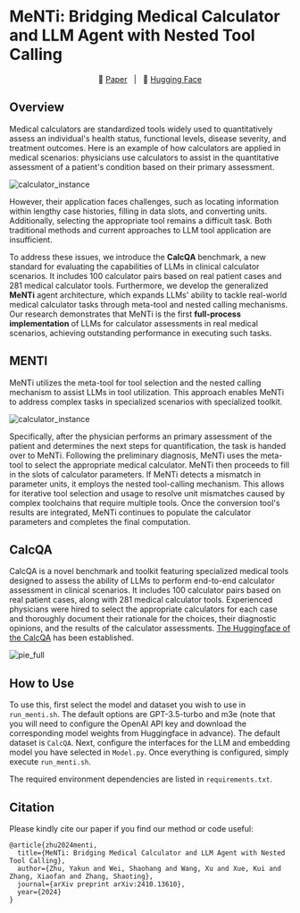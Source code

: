 # MeNTi: Bridging Medical Calculator and LLM Agent with Nested Tool Calling

<p align="center">
  📄 <a href="https://arxiv.org/abs/2410.13610" target="_blank">Paper</a> &nbsp; | &nbsp;
  🤗 <a href="https://huggingface.co/datasets/shzyk/CalcQA" target="_blank">Hugging Face</a>
</p>

## Overview

Medical calculators are standardized tools widely used to quantitatively assess an individual's health status, functional levels, disease severity, and treatment outcomes. Here is an example of how calculators are applied in medical scenarios: physicians use calculators to assist in the quantitative assessment of a patient's condition based on their primary assessment.

![calculator_instance](https://github.com/shzyk/MENTI/blob/master/docs/calculator_instance.png)

However, their application faces challenges, such as locating information within lengthy case histories, filling in data slots, and converting units. Additionally, selecting the appropriate tool remains a difficult task. Both traditional methods and current approaches to LLM tool application are insufficient.



To address these issues, we introduce the **CalcQA** benchmark, a new standard for evaluating the capabilities of LLMs in clinical calculator scenarios. It includes 100 calculator pairs based on real patient cases and 281 medical calculator tools. Furthermore, we develop the generalized **MeNTi** agent architecture, which expands LLMs' ability to tackle real-world medical calculator tasks through meta-tool and nested calling mechanisms. Our research demonstrates that MeNTi is the first **full-process implementation** of LLMs for calculator assessments in real medical scenarios, achieving outstanding performance in executing such tasks.

## MENTI

MeNTi utilizes the meta-tool for tool selection and the nested calling mechanism to assist LLMs in tool utilization. This approach enables MeNTi to address complex tasks in specialized scenarios with specialized toolkit.

![calculator_instance](https://github.com/shzyk/MENTI/blob/master/docs/inference.png)

Specifically, after the physician performs an primary assessment of the patient and determines the next steps for quantification, the task is handed over to MeNTi. Following the preliminary diagnosis, MeNTi uses the meta-tool to select the appropriate medical calculator. MeNTi then proceeds to fill in the slots of calculator parameters. If MeNTi detects a mismatch in parameter units, it employs the nested tool-calling mechanism. This allows for iterative tool selection and usage to resolve unit mismatches caused by complex toolchains that require multiple tools. Once the conversion tool's results are integrated, MeNTi continues to populate the calculator parameters and completes the final computation.

## CalcQA

CalcQA is a novel benchmark and toolkit featuring specialized medical tools designed to assess the ability of LLMs to perform end-to-end calculator assessment in clinical scenarios. It includes 100 calculator pairs based on real patient cases, along with 281 medical calculator tools. Experienced physicians were hired to select the appropriate calculators for each case and thoroughly document their rationale for the choices, their diagnostic opinions, and the results of the calculator assessments. [The Huggingface of the CalcQA](https://huggingface.co/datasets/shzyk/CalcQA) has been established.

![pie_full](https://github.com/shzyk/MENTI/blob/master/docs/pie_full.png)

## How to Use

To use this, first select the model and dataset you wish to use in `run_menti.sh`. The default options are GPT-3.5-turbo and m3e (note that you will need to configure the OpenAI API key and download the corresponding model weights from Huggingface in advance). The default dataset is `CalcQA`. Next, configure the interfaces for the LLM and embedding model you have selected in `Model.py`. Once everything is configured, simply execute `run_menti.sh`.

The required environment dependencies are listed in `requirements.txt`.

## Citation

Please kindly cite our paper if you find our method or code useful:

```
@article{zhu2024menti,
  title={MeNTi: Bridging Medical Calculator and LLM Agent with Nested Tool Calling},
  author={Zhu, Yakun and Wei, Shaohang and Wang, Xu and Xue, Kui and Zhang, Xiaofan and Zhang, Shaoting},
  journal={arXiv preprint arXiv:2410.13610},
  year={2024}
}
```

